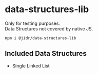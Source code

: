 # data-structures-lib
Only for testing purposes.  
Data Structures not covered by native JS.

```batch
npm i @jidr/data-structures-lib
```


## Included Data Structures
- Single Linked List
